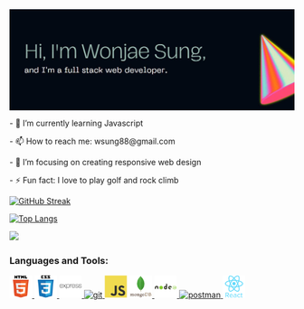 <img width="800px" src="Banner.JPG" align="center" alt="GitHub Banner" />



<p>- 🌱 I’m currently learning Javascript</p>
<p>- 📫 How to reach me: wsung88@gmail.com</p>
<p>- 🎯 I’m focusing on creating responsive web design</p>
<p>- ⚡ Fun fact: I love to play golf and rock climb</p>




<!--
<a href="https://git.io/streak-stats">
  <img align="center" src="https://github-readme-streak-stats.herokuapp.com?user=WonjaeSung&theme=dark-smoky&date_format=M%20j%5B%2C%20Y%5D" />
</a>
<a href="https://github.com/WonjaeSung/github-readme-stats">
  <img align="center" src="https://github-readme-stats.vercel.app/api/top-langs/?username=WonjaeSung&layout=compact&theme=gotham" />
</a>
-->


[![GitHub Streak](https://github-readme-streak-stats.herokuapp.com?user=WonjaeSung&theme=dark-smoky&date_format=M%20j%5B%2C%20Y%5D)](https://git.io/streak-stats)

[![Top Langs](https://github-readme-stats.vercel.app/api/top-langs/?username=WonjaeSung&layout=compact&theme=gotham)](https://github.com/WonjaeSung/github-readme-stats)

<a href="https://www.codewars.com/users/CrimpyCode">
<img src="https://www.codewars.com/users/CrimpyCode/badges/large" />
</a>

<h3 align="left">Languages and Tools:</h3>
<p align="left"> <a href="https://www.w3.org/html/" target="_blank" rel="noreferrer"> <img src="https://raw.githubusercontent.com/devicons/devicon/master/icons/html5/html5-original-wordmark.svg" alt="html5" width="40" height="40"/> </a> <a href="https://developer.mozilla.org/en-US/docs/Web/JavaScript" target="_blank" rel="noreferrer"> <a href="https://www.w3schools.com/css/" target="_blank" rel="noreferrer"> <img src="https://raw.githubusercontent.com/devicons/devicon/master/icons/css3/css3-original-wordmark.svg" alt="css3" width="40" height="40"/> </a> <a href="https://expressjs.com" target="_blank" rel="noreferrer"> <img src="https://raw.githubusercontent.com/devicons/devicon/master/icons/express/express-original-wordmark.svg" alt="express" width="40" height="40"/> </a> <a href="https://git-scm.com/" target="_blank" rel="noreferrer"> <img src="https://www.vectorlogo.zone/logos/git-scm/git-scm-icon.svg" alt="git" width="40" height="40"/> </a>  <img src="https://raw.githubusercontent.com/devicons/devicon/master/icons/javascript/javascript-original.svg" alt="javascript" width="40" height="40"/> </a> <a href="https://www.mongodb.com/" target="_blank" rel="noreferrer"> <img src="https://raw.githubusercontent.com/devicons/devicon/master/icons/mongodb/mongodb-original-wordmark.svg" alt="mongodb" width="40" height="40"/> </a> <a href="https://nodejs.org" target="_blank" rel="noreferrer"> <img src="https://raw.githubusercontent.com/devicons/devicon/master/icons/nodejs/nodejs-original-wordmark.svg" alt="nodejs" width="40" height="40"/> </a> <a href="https://postman.com" target="_blank" rel="noreferrer"> <img src="https://www.vectorlogo.zone/logos/getpostman/getpostman-icon.svg" alt="postman" width="40" height="40"/> </a> <a href="https://reactjs.org/" target="_blank" rel="noreferrer"> <img src="https://raw.githubusercontent.com/devicons/devicon/master/icons/react/react-original-wordmark.svg" alt="react" width="40" height="40"/> </a> </p>

<!--
**WonjaeSung/WonjaeSung** is a ✨ _special_ ✨ repository because its `README.md` (this file) appears on your GitHub profile.

Here are some ideas to get you started:

- 🔭 I’m currently working on ...
- 🌱 I’m currently learning ...
- 👯 I’m looking to collaborate on ...
- 🤔 I’m looking for help with ...
- 💬 Ask me about ...
- 📫 How to reach me: ...
- 😄 Pronouns: ...
- ⚡ Fun fact: ...
-->
